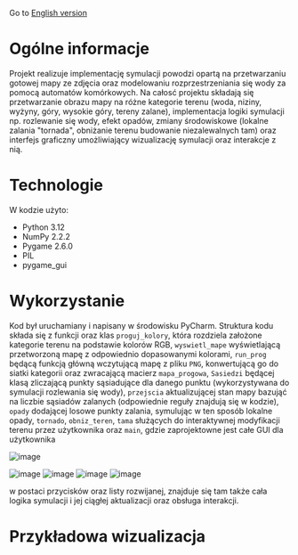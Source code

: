 Go to [English version](#english-version)
# Ogólne informacje
Projekt realizuje implementację symulacji powodzi opartą na przetwarzaniu gotowej mapy ze zdjęcia oraz modelowaniu 
rozprzestrzeniania się wody za pomocą automatów komórkowych. Na całosć projektu składają się przetwarzanie obrazu 
mapy na różne kategorie terenu (woda, niziny, wyżyny, góry, wysokie góry, tereny zalane), implementacja logiki 
symulacji np. rozlewanie się wody, efekt opadów, zmiany środowiskowe (lokalne zalania "tornada", obniżanie terenu 
budowanie niezalewalnych tam) oraz interfejs graficzny umożliwiający wizualizację symulacji oraz interakcje z nią.

# Technologie
W kodzie użyto:
* Python 3.12
* NumPy 2.2.2
* Pygame 2.6.0
* PIL
* pygame_gui
	
# Wykorzystanie
Kod był uruchamiany i napisany w środowisku PyCharm. Struktura kodu składa się 
z funkcji oraz klas `proguj_kolory`, która rozdziela założone kategorie terenu na podstawie kolorów RGB, `wyswietl_mape` 
wyświetlającą przetworzoną mapę z odpowiednio dopasowanymi kolorami, `run_prog` będącą funkcją główną wczytującą 
mapę z pliku `PNG`, konwertującą go do siatki kategorii oraz zwracającą macierz `mapa_progowa`, `Sasiedzi` będącej 
klasą zliczającą punkty sąsiadujące dla danego punktu (wykorzystywana do symulacji rozlewania się wody), `przejscia` 
aktualizującej stan mapy bazująć na liczbie sąsiadów zalanych (odpowiednie reguły znajdują się w kodzie), `opady` 
dodającej losowe punkty zalania, symulując w ten sposób lokalne opady, `tornado`, `obniz_teren`, `tama` służących 
do interaktywnej modyfikacji terenu przez użytkownika oraz `main`, gdzie zaprojektowne jest całe GUI dla użytkownika

![image](https://github.com/user-attachments/assets/c51a9ac7-8731-4f13-b775-b31734522da2)

![image](https://github.com/user-attachments/assets/049eda56-4224-4518-9c55-af12752b7857)
![image](https://github.com/user-attachments/assets/d75acb3e-0ed0-4bbf-9b01-525c0e41ea7f)
![image](https://github.com/user-attachments/assets/472fb73c-4b95-40b2-8ebb-9e2e1293166c)
![image](https://github.com/user-attachments/assets/0dba8ab9-d375-4dad-af3d-46b95a5b7784)



w postaci przycisków oraz listy rozwijanej, znajduje się tam także cała logika symulacji i jej ciągłej aktualizacji 
oraz obsługa interakcji.

# Przykładowa wizualizacja


